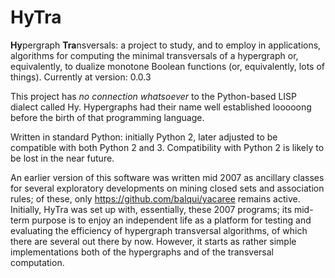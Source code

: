 # HyTra
**Hy**pergraph **Tra**nsversals: a project to study, and to employ in applications, algorithms for computing the minimal transversals of a hypergraph or, equivalently, to dualize monotone Boolean functions (or, equivalently, lots of things). Currently at version: 0.0.3 

This project has _no connection whatsoever_ to the Python-based LISP dialect called Hy. Hypergraphs had their name well established looooong before the birth of that programming language. 

Written in standard Python: initially Python 2, later adjusted to be compatible with both Python 2 and 3. Compatibility with Python 2 is likely to be lost in the near future.

An earlier version of this software was written mid 2007 as ancillary classes for several exploratory developments on mining closed sets and association rules; of these, only https://github.com/balqui/yacaree remains active. Initially, HyTra was set up with, essentially, these 2007 programs; its mid-term purpose is to enjoy an independent life as a platform for testing and evaluating the efficiency of hypergraph transversal algorithms, of which there are several out there by now. However, it starts as rather simple implementations both of the hypergraphs and of the transversal computation.
